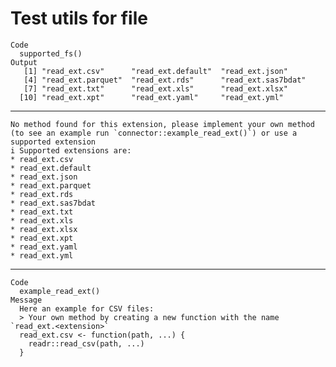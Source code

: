# Test utils for file

    Code
      supported_fs()
    Output
       [1] "read_ext.csv"      "read_ext.default"  "read_ext.json"    
       [4] "read_ext.parquet"  "read_ext.rds"      "read_ext.sas7bdat"
       [7] "read_ext.txt"      "read_ext.xls"      "read_ext.xlsx"    
      [10] "read_ext.xpt"      "read_ext.yaml"     "read_ext.yml"     

---

    No method found for this extension, please implement your own method (to see an example run `connector::example_read_ext()`) or use a supported extension
    i Supported extensions are:
    * read_ext.csv
    * read_ext.default
    * read_ext.json
    * read_ext.parquet
    * read_ext.rds
    * read_ext.sas7bdat
    * read_ext.txt
    * read_ext.xls
    * read_ext.xlsx
    * read_ext.xpt
    * read_ext.yaml
    * read_ext.yml

---

    Code
      example_read_ext()
    Message
      Here an example for CSV files:
      > Your own method by creating a new function with the name `read_ext.<extension>`
      read_ext.csv <- function(path, ...) {
        readr::read_csv(path, ...)
      }
      

